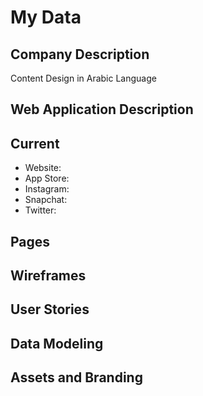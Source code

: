 # My Data

## Company Description

Content Design in Arabic Language

## Web Application Description

## Current
- Website: 
- App Store: 
- Instagram:
- Snapchat: 
- Twitter: 

## Pages

## Wireframes

## User Stories

## Data Modeling

## Assets and Branding
